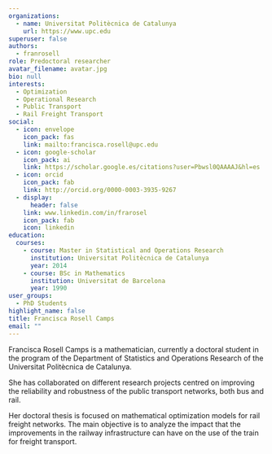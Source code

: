 ```yaml
---
organizations:
  - name: Universitat Politècnica de Catalunya
    url: https://www.upc.edu
superuser: false
authors:
  - franrosell
role: Predoctoral researcher
avatar_filename: avatar.jpg
bio: null
interests:
  - Optimization
  - Operational Research
  - Public Transport
  - Rail Freight Transport
social:
  - icon: envelope
    icon_pack: fas
    link: mailto:francisca.rosell@upc.edu
  - icon: google-scholar
    icon_pack: ai
    link: https://scholar.google.es/citations?user=Pbwsl0QAAAAJ&hl=es
  - icon: orcid
    icon_pack: fab
    link: http://orcid.org/0000-0003-3935-9267
  - display:
      header: false
    link: www.linkedin.com/in/frarosel
    icon_pack: fab
    icon: linkedin
education:
  courses:
    - course: Master in Statistical and Operations Research
      institution: Universitat Politècnica de Catalunya
      year: 2014
    - course: BSc in Mathematics
      institution: Universitat de Barcelona
      year: 1990
user_groups:
  - PhD Students
highlight_name: false
title: Francisca Rosell Camps
email: ""
---
```

Francisca Rosell Camps is a mathematician, currently a doctoral student in the program of the Department of Statistics and Operations Research of the Universitat Politècnica de Catalunya.

She has collaborated on different research projects centred on improving the reliability and robustness of the public transport networks, both bus and rail.

Her doctoral thesis is focused on mathematical optimization models for rail freight networks. The main objective is to analyze the impact that the improvements in the railway infrastructure can have on the use of the train for freight transport.